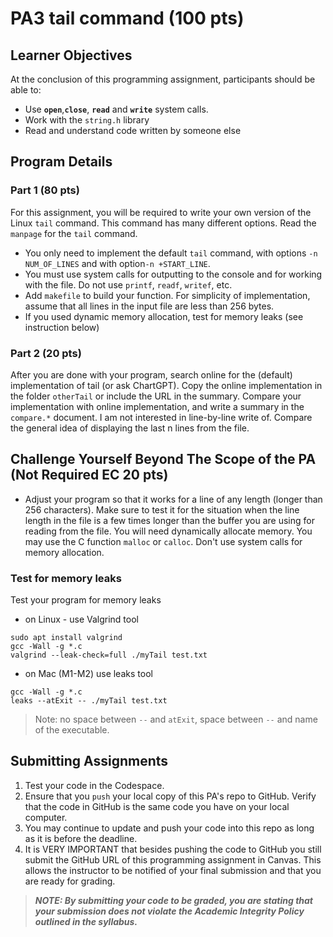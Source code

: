 # PA3 tail command (100 pts)

## Learner Objectives
At the conclusion of this programming assignment, participants should be able to:
* Use **`open`**,**`close`**, **`read`** and **`write`** system calls.
* Work with the `string.h` library
* Read and understand code written by someone else


## Program Details
### Part 1 (80 pts)
For this assignment, you will be required to write your own version of the Linux `tail` command. This command has many different options. Read the `manpage` for the `tail` command. 
* You only need to implement the default `tail` command, with options `-n NUM_OF_LINES` and with option`-n +START_LINE`.
* You must use system calls for outputting to the console and for working with the file. Do not use `printf`, `readf`, `writef`, etc.
* Add `makefile` to build your function. For simplicity of implementation, assume that all lines in the input file are less than 256 bytes.
* If you used dynamic memory allocation, test for memory leaks (see instruction below)

### Part 2 (20 pts)
After you are done with your program, search online for the (default) implementation of tail (or ask ChartGPT).  Copy the online implementation in the folder `otherTail` or include the URL in the summary. Compare your implementation with online implementation, and write a summary in the `compare.*` document. I am not interested in line-by-line write of. Compare the general idea of displaying the last n lines from the file.

## Challenge Yourself Beyond The Scope of the PA (Not Required EC 20 pts)
* Adjust your program so that it works for a line of any length (longer than 256 characters). Make sure to test it for the situation when the line length in the file is a few times longer than the buffer you are using for reading from the file. You will need dynamically allocate memory. You may use the C function `malloc` or `calloc`. Don't use system calls for memory allocation.
### Test for memory leaks
Test your program for memory leaks
* on Linux - use Valgrind tool
````
sudo apt install valgrind
gcc -Wall -g *.c
valgrind --leak-check=full ./myTail test.txt
````
* on Mac (M1-M2) use leaks tool
````
gcc -Wall -g *.c
leaks --atExit -- ./myTail test.txt
````
> Note: no space between `--` and `atExit`, space between `--` and name of the executable.

## Submitting Assignments
1. Test your code in the Codespace.
2. Ensure that you `push` your local copy of this PA's repo to GitHub. Verify that the code in GitHub is the same code you have on your local computer.
3. You may continue to update and push your code into this repo as long as it is before the deadline.
4. It is VERY IMPORTANT that besides pushing the code to GitHub you still submit the GitHub URL of this programming assignment in Canvas. This allows the instructor to be notified of your final submission and that you are ready for grading.

> **_NOTE: By submitting your code to be graded, you are stating that your submission does not violate the Academic Integrity Policy outlined in the syllabus._**
